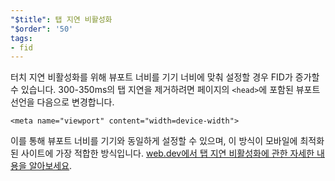 ```yaml
---
"$title": 탭 지연 비활성화
"$order": '50'
tags:
- fid
---
```


터치 지연 비활성화를 위해 뷰포트 너비를 기기 너비에 맞춰 설정할 경우 FID가 증가할 수 있습니다. 300-350ms의 탭 지연을 제거하려면 페이지의 `<head>`에 포함된 뷰포트 선언을 다음으로 변경합니다.

```
<meta name="viewport" content="width=device-width">
```

이를 통해 뷰포트 너비를 기기와 동일하게 설정할 수 있으며, 이 방식이 모바일에 최적화된 사이트에 가장 적합한 방식입니다. [web.dev에서 탭 지연 비활성화에 관한 자세한 내용을 알아보세요](https://developers.google.com/web/updates/2013/12/300ms-tap-delay-gone-away).
